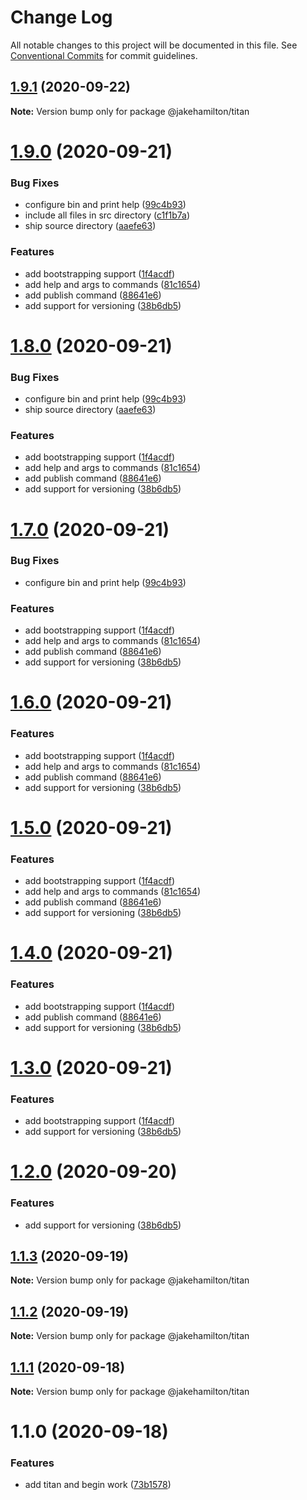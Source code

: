 # Change Log

All notable changes to this project will be documented in this file.
See [Conventional Commits](https://conventionalcommits.org) for commit guidelines.

## [1.9.1](https://github.com/jakehamilton/packages/compare/@jakehamilton/titan@1.9.0...@jakehamilton/titan@1.9.1) (2020-09-22)

**Note:** Version bump only for package @jakehamilton/titan

# [1.9.0](https://github.com/jakehamilton/packages/compare/@jakehamilton/titan@1.8.0...@jakehamilton/titan@1.9.0) (2020-09-21)

### Bug Fixes

-   configure bin and print help ([99c4b93](https://github.com/jakehamilton/packages/commit/99c4b939d866911caaca58f62e990daa3810cb4b))
-   include all files in src directory ([c1f1b7a](https://github.com/jakehamilton/packages/commit/c1f1b7a52d50c9426fb1b72b698b21e4c8ee8622))
-   ship source directory ([aaefe63](https://github.com/jakehamilton/packages/commit/aaefe63de2b456e3cb548c746acf2d929c4b6622))

### Features

-   add bootstrapping support ([1f4acdf](https://github.com/jakehamilton/packages/commit/1f4acdf61b95f4739cd2383da8316b12b33501f5))
-   add help and args to commands ([81c1654](https://github.com/jakehamilton/packages/commit/81c1654dde65e0f9a017e1a5afce124c0eb7f674))
-   add publish command ([88641e6](https://github.com/jakehamilton/packages/commit/88641e68793ace4427411b201532a7bb075f9254))
-   add support for versioning ([38b6db5](https://github.com/jakehamilton/packages/commit/38b6db56540bcd53bc9c3c738dae4dcfcec195f7))

# [1.8.0](https://github.com/jakehamilton/packages/compare/@jakehamilton/titan@1.7.0...@jakehamilton/titan@1.8.0) (2020-09-21)

### Bug Fixes

-   configure bin and print help ([99c4b93](https://github.com/jakehamilton/packages/commit/99c4b939d866911caaca58f62e990daa3810cb4b))
-   ship source directory ([aaefe63](https://github.com/jakehamilton/packages/commit/aaefe63de2b456e3cb548c746acf2d929c4b6622))

### Features

-   add bootstrapping support ([1f4acdf](https://github.com/jakehamilton/packages/commit/1f4acdf61b95f4739cd2383da8316b12b33501f5))
-   add help and args to commands ([81c1654](https://github.com/jakehamilton/packages/commit/81c1654dde65e0f9a017e1a5afce124c0eb7f674))
-   add publish command ([88641e6](https://github.com/jakehamilton/packages/commit/88641e68793ace4427411b201532a7bb075f9254))
-   add support for versioning ([38b6db5](https://github.com/jakehamilton/packages/commit/38b6db56540bcd53bc9c3c738dae4dcfcec195f7))

# [1.7.0](https://github.com/jakehamilton/packages/compare/@jakehamilton/titan@1.6.0...@jakehamilton/titan@1.7.0) (2020-09-21)

### Bug Fixes

-   configure bin and print help ([99c4b93](https://github.com/jakehamilton/packages/commit/99c4b939d866911caaca58f62e990daa3810cb4b))

### Features

-   add bootstrapping support ([1f4acdf](https://github.com/jakehamilton/packages/commit/1f4acdf61b95f4739cd2383da8316b12b33501f5))
-   add help and args to commands ([81c1654](https://github.com/jakehamilton/packages/commit/81c1654dde65e0f9a017e1a5afce124c0eb7f674))
-   add publish command ([88641e6](https://github.com/jakehamilton/packages/commit/88641e68793ace4427411b201532a7bb075f9254))
-   add support for versioning ([38b6db5](https://github.com/jakehamilton/packages/commit/38b6db56540bcd53bc9c3c738dae4dcfcec195f7))

# [1.6.0](https://github.com/jakehamilton/packages/compare/@jakehamilton/titan@1.5.0...@jakehamilton/titan@1.6.0) (2020-09-21)

### Features

-   add bootstrapping support ([1f4acdf](https://github.com/jakehamilton/packages/commit/1f4acdf61b95f4739cd2383da8316b12b33501f5))
-   add help and args to commands ([81c1654](https://github.com/jakehamilton/packages/commit/81c1654dde65e0f9a017e1a5afce124c0eb7f674))
-   add publish command ([88641e6](https://github.com/jakehamilton/packages/commit/88641e68793ace4427411b201532a7bb075f9254))
-   add support for versioning ([38b6db5](https://github.com/jakehamilton/packages/commit/38b6db56540bcd53bc9c3c738dae4dcfcec195f7))

# [1.5.0](https://github.com/jakehamilton/packages/compare/@jakehamilton/titan@1.4.0...@jakehamilton/titan@1.5.0) (2020-09-21)

### Features

-   add bootstrapping support ([1f4acdf](https://github.com/jakehamilton/packages/commit/1f4acdf61b95f4739cd2383da8316b12b33501f5))
-   add help and args to commands ([81c1654](https://github.com/jakehamilton/packages/commit/81c1654dde65e0f9a017e1a5afce124c0eb7f674))
-   add publish command ([88641e6](https://github.com/jakehamilton/packages/commit/88641e68793ace4427411b201532a7bb075f9254))
-   add support for versioning ([38b6db5](https://github.com/jakehamilton/packages/commit/38b6db56540bcd53bc9c3c738dae4dcfcec195f7))

# [1.4.0](https://github.com/jakehamilton/packages/compare/@jakehamilton/titan@1.3.0...@jakehamilton/titan@1.4.0) (2020-09-21)

### Features

-   add bootstrapping support ([1f4acdf](https://github.com/jakehamilton/packages/commit/1f4acdf61b95f4739cd2383da8316b12b33501f5))
-   add publish command ([88641e6](https://github.com/jakehamilton/packages/commit/88641e68793ace4427411b201532a7bb075f9254))
-   add support for versioning ([38b6db5](https://github.com/jakehamilton/packages/commit/38b6db56540bcd53bc9c3c738dae4dcfcec195f7))

# [1.3.0](https://github.com/jakehamilton/packages/compare/@jakehamilton/titan@1.2.0...@jakehamilton/titan@1.3.0) (2020-09-21)

### Features

-   add bootstrapping support ([1f4acdf](https://github.com/jakehamilton/packages/commit/1f4acdf61b95f4739cd2383da8316b12b33501f5))
-   add support for versioning ([38b6db5](https://github.com/jakehamilton/packages/commit/38b6db56540bcd53bc9c3c738dae4dcfcec195f7))

# [1.2.0](https://github.com/jakehamilton/packages/compare/@jakehamilton/titan@1.1.3...@jakehamilton/titan@1.2.0) (2020-09-20)

### Features

-   add support for versioning ([38b6db5](https://github.com/jakehamilton/packages/commit/38b6db56540bcd53bc9c3c738dae4dcfcec195f7))

## [1.1.3](https://github.com/jakehamilton/packages/compare/@jakehamilton/titan@1.1.2...@jakehamilton/titan@1.1.3) (2020-09-19)

**Note:** Version bump only for package @jakehamilton/titan

## [1.1.2](https://github.com/jakehamilton/packages/compare/@jakehamilton/titan@1.1.1...@jakehamilton/titan@1.1.2) (2020-09-19)

**Note:** Version bump only for package @jakehamilton/titan

## [1.1.1](https://github.com/jakehamilton/packages/compare/@jakehamilton/titan@1.1.0...@jakehamilton/titan@1.1.1) (2020-09-18)

**Note:** Version bump only for package @jakehamilton/titan

# 1.1.0 (2020-09-18)

### Features

-   add titan and begin work ([73b1578](https://github.com/jakehamilton/packages/commit/73b1578881f0e6612c2ff178ba0f12ed54cecb59))
